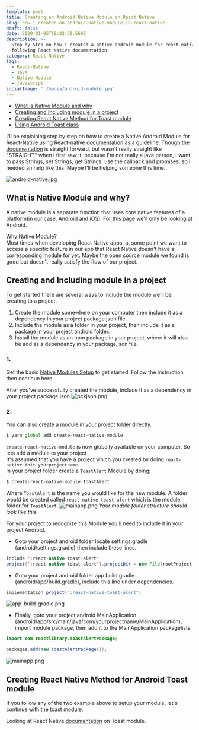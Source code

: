 ```yaml
---
template: post
title: Creating an Android Native Module in React Native
slug: how-i-created-an-android-native-module-in-react-native
draft: false
date: 2020-01-05T19:02:39.569Z
description: >-
  Step by Step on how i created a native android module for react-native,
  following React Native documentation
category: React-Native
tags:
  - React-Native
  - Java
  - Native-Module
  - javascript
socialImage: ' /media/android-module.jpg'
---
```


- [What is Native Module and why](#what-is-native-module-and-why)
- [Creating and Including module in a project](#creating-and-including-module-in-a-project)
- [Creating React Native Method for Toast module](#creating-react-native-method-for-toast-module)
- [Using Android Toast class](#chasing-perfection)

I'll be explaining step by step on how to create a Native Android Module for React-Native using React-native [documentation](https://facebook.github.io/react-native/docs/native-modules-android) as a guideline. Though the [documentation](https://facebook.github.io/react-native/docs/native-modules-android) is straight forward, but wasn't really straight like "STRAIGHT" when i first saw it, because I'm not really a java person, I want to pass Strings, set Strings, get Strings, use the callback and promises, so i needed an help like this. Maybe I'll be helping someone this time.

![android-native.jpg](/media/android-module.jpg)

## What is Native Module and why?

A native module is a separate function that uses core native features of a platform(in our case, Android and iOS). For this page we'll only be looking at Android.

Why Native Module?<br />
Most times when developing React Native apps, at some point we want to access a specific feature in our app that React Native doesn't have a corresponding module for yet. Maybe the open source module we found is good but doesn't really satisfy the flow of our project.

## Creating and Including module in a project

To get started there are several ways to include the module we'll be creating to a project.<br />
1. Create the module somewhere on your computer then include it as a dependency in your project package.json file.
2. Include the module as a folder in your project, then include it as a package in your project android folder.
3. Install the module as an npm package in your project, where it will also be add as a dependency in your package.json file.

### 1.
Get the basic [Native Modules Setup]('https://facebook.github.io/react-native/docs/native-modules-setup') to get started. Follow the instruction then continue here.

After you've successfully created the module, include it as a dependency in your project package.json
![pckjson.png](/media/pckjson.png)
### 2.
You can also create a module in your project folder directly.
```js
$ yarn global add create-react-native-module
```
`create-react-native-module` is now globally available on your computer.
So lets add a module to your project<br />
It's assumed that you have a project which you created by doing `react-native init yourprojectname`<br/>
In your project folder create a `ToastAlert` Module by doing:
```js
$ create-react-native-module ToastAlert
```
Where `ToastAlert` is the name you would like for the new module. A folder would be created called `react-native-toast-alert` which is the module folder for `ToastAlert`.
![mainapp.png](/media/modulestrc.png)
*Your module folder structure should look like this*

For your project to recognize this Module you'll need to include it in your project Android.
- Goto your project android folder locate settings.gradle (android/settings.gradle) then include these lines.
```java
include ':react-native-toast-alert'
project(':react-native-toast-alert').projectDir = new File(rootProject.projectDir, '../react-native-toast-alert/android')
```
- Goto your project android folder app build.gradle (android/app/build.gradle), include this line under dependencies.
```java
implementation project(":react-native-toast-alert")
```
![app-build-gradle.png](/media/app-build-gradle.png)
- Finally, goto your project android MainApplication (android/app/src/main/java/com/yourprojectname/MainApplication), import module package, then add it to the MainApplication packagelists
```java
import com.reactlibrary.ToastAlertPackage;
```
```java
packages.add(new ToastAlertPackage());
```
![mainapp.png](/media/mainapp.png)


## Creating React Native Method for Android Toast module
If you follow any of the two example above to setup your module, let's continue with the toast module.

Looking at React Native [documentation](https://facebook.github.io/react-native/docs/native-modules-android#the-toast-module) on Toast module.


